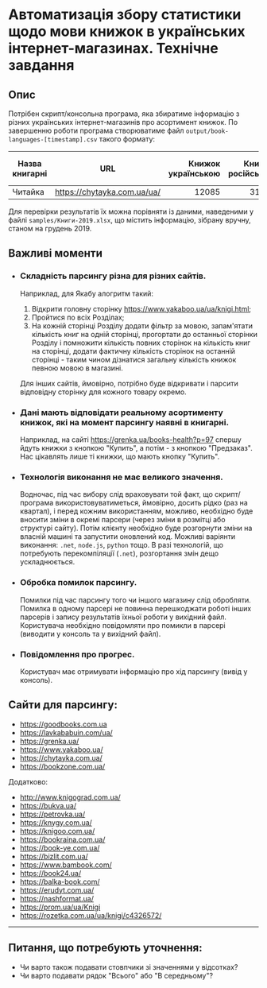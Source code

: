 # Автоматизація збору статистики щодо мови книжок в українських інтернет-магазинах. Технічне завдання

## Опис
Потрібен скрипт/консольна програма, яка збиратиме інформацію з різних українських інтернет-магазинів про асортимент книжок. По завершенню роботи програма створюватиме файл `output/book-languages-[timestamp].csv` такого формату:

| Назва книгарні | URL | Книжок українською | Книжок російською | Книжок іншими мовами | Всього книжок |
| - | - | -: | -: | -: | -: |
| Читайка | https://chytayka.com.ua/ua/ | 12085 | 31280 | 2822 | 46187 |

Для перевірки результатів їх можна порівняти із даними, наведеними у файлі `samples/Книги-2019.xlsx`, що містить інформацію, зібрану вручну, станом на грудень 2019.

## Важливі моменти

* ### Складність парсингу різна для різних сайтів.

  Наприклад, для Якабу алогритм такий:

  1. Відкрити головну сторінку https://www.yakaboo.ua/ua/knigi.html;
  2. Пройтися по всіх Розділах;
  3. На кожній сторінці Розділу додати фільтр за мовою, запам'ятати кількість книг на одній сторінці, прогортати до останньої сторінки Розділу і помножити кількість повних сторінок на кількість книг на сторінці, додати фактичну кількість сторінок на останній сторінці - таким чином дізнатися загальну кількість книжок певною мовою в магазині.

  Для інших сайтів, ймовірно, потрібно буде відкривати і парсити відповідну сторінку для кожного товару окремо.

* ### Дані мають відповідати реальному асортименту книжок, які на момент парсингу наявні в книгарні.

  Наприклад, на сайті https://grenka.ua/books-health?p=97 спершу йдуть книжки з кнопкою "Купить", а потім - з кнопкою "Предзаказ". Нас цікавлять лише ті книжки, що мають кнопку "Купить".

* ### Технологія виконання не має великого значення.
  Водночас, під час вибору слід враховувати той факт, що скрипт/програма використовуватиметься, ймовірно, досить рідко (раз на квартал), і перед кожним використанням, можливо, необхідно буде вносити зміни в окремі парсери (через зміни в розмітці або структурі сайту). Потім клієнту необхідно буде розгорнути зміни на власній машині та запустити оновлений код. Можливі варіянти виконання: `.net`, `node.js`, `python` тощо. В разі технологій, що потребують перекомпіляції (`.net`), розгортання змін дещо ускладнюється.

* ### Обробка помилок парсингу.
  Помилки під час парсингу того чи іншого магазину слід обробляти. Помилка в одному парсері не повинна перешкоджати роботі інших парсерів і запису результатів їхньої роботи у вихідний файл. Користувача необхідно повідомляти про помикли в парсері (виводити у консоль та у вихідний файл).

* ### Повідомлення про прогрес.
  Користувач має отримувати інформацію про хід парсингу (вивід у консоль).

## Сайти для парсингу:

* https://goodbooks.com.ua
* https://lavkababuin.com/ua/
* https://grenka.ua/
* https://www.yakaboo.ua/
* https://chytayka.com.ua/
* https://bookzone.com.ua/

Додатково:

* http://www.knigograd.com.ua/
* https://bukva.ua/
* https://petrovka.ua/
* https://knygy.com.ua/
* https://knigoo.com.ua/
* https://bookraina.com.ua/
* https://book-ye.com.ua/
* https://bizlit.com.ua/
* https://www.bambook.com/
* https://book24.ua/
* https://balka-book.com/
* https://erudyt.com.ua/
* https://nashformat.ua/
* https://prom.ua/ua/Knigi
* https://rozetka.com.ua/ua/knigi/c4326572/

---
## Питання, що потребують уточнення:

* Чи варто також подавати стовпчики зі значеннями у відсотках?
* Чи варто подавати рядок "Всього" або "В середньому"?

